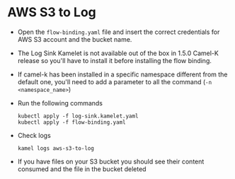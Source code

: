 # AWS S3 to Log

- Open the `flow-binding.yaml` file and insert the correct credentials for AWS S3 account and the bucket name.

- The Log Sink Kamelet is not available out of the box in 1.5.0 Camel-K release so you'll have to install it before installing the flow binding.

- If camel-k has been installed in a specific namespace different from the default one, you'll need to add a parameter to all the command (`-n <namespace_name>`)

- Run the following commands

      kubectl apply -f log-sink.kamelet.yaml
      kubectl apply -f flow-binding.yaml

- Check logs

      kamel logs aws-s3-to-log

- If you have files on your S3 bucket you should see their content consumed and the file in the bucket deleted
